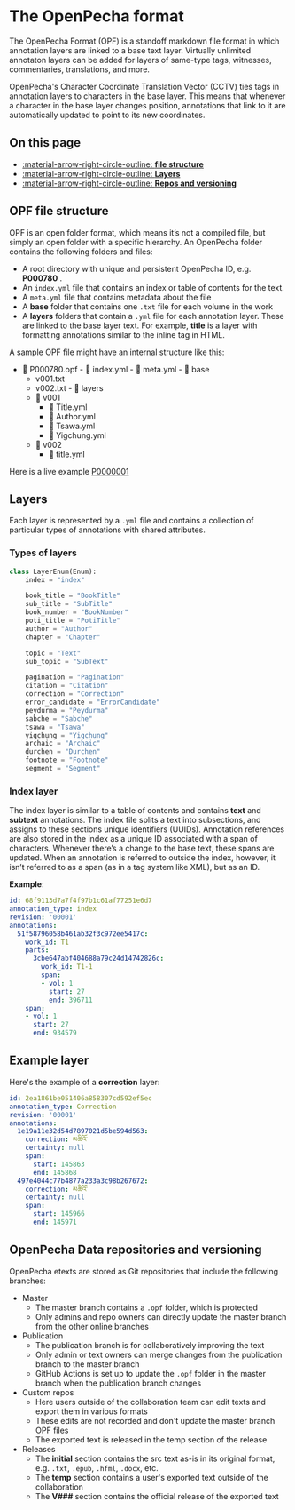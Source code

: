 # The OpenPecha format

The OpenPecha Format (OPF) is a standoff markdown file format in which annotation layers are linked to a base text layer. Virtually unlimited annotaton layers can be added for layers of same-type tags, witnesses, commentaries, translations, and more.

OpenPecha's Character Coordinate Translation Vector (CCTV) ties tags in annotation layers to characters in the base layer. This means that whenever a character in the base layer changes position, annotations that link to it are automatically updated to point to its new coordinates.

## On this page

<div class="grid cards" markdown>

- [:material-arrow-right-circle-outline: __file structure__](#opf-file-structure)
- [:material-arrow-right-circle-outline: __Layers__](#layers)
- [:material-arrow-right-circle-outline: __Repos and versioning__](#openpecha-data-repositories-and-versioning)

</div>

## OPF file structure
OPF is an open folder format, which means it’s not a compiled file, but simply an open folder with a specific hierarchy. An OpenPecha folder contains the following folders and files:

- A root directory with unique and persistent OpenPecha ID, e.g. **P000780** .
- An `index.yml` file that contains an index or table of contents for the text.
- A `meta.yml` file that contains metadata about the file
- A **base** folder that contains one `.txt` file for each volume in the work
- A **layers** folders that contain a `.yml` file for each annotation layer. These are linked to the base layer text. For example, **title** is a layer with formatting annotations similar to the <title></title> inline tag in HTML.

A sample OPF file might have an internal structure like this:

-    📁  P000780.opf
    - 📄 index.yml
    - 📄 meta.yml
    - 📁 base
        - v001.txt
        - v002.txt
    - 📁 layers
        - 📁 v001
            - 📄 Title.yml
            - 📄 Author.yml
            - 📄 Tsawa.yml
            - 📄 Yigchung.yml
        - 📁 v002
            - 📄 title.yml

Here is a live example [P0000001](https://github.com/OpenPecha/P000001/tree/master/P000001.opf)

## Layers

Each layer is represented by a `.yml` file and contains a collection of particular types of annotations with shared attributes.

### Types of layers

```python
class LayerEnum(Enum):
    index = "index"

    book_title = "BookTitle"
    sub_title = "SubTitle"
    book_number = "BookNumber"
    poti_title = "PotiTitle"
    author = "Author"
    chapter = "Chapter"

    topic = "Text"
    sub_topic = "SubText"

    pagination = "Pagination"
    citation = "Citation"
    correction = "Correction"
    error_candidate = "ErrorCandidate"
    peydurma = "Peydurma"
    sabche = "Sabche"
    tsawa = "Tsawa"
    yigchung = "Yigchung"
    archaic = "Archaic"
    durchen = "Durchen"
    footnote = "Footnote"
    segment = "Segment"
```

### Index layer

The index layer is similar to a table of contents and contains **text** and **subtext** annotations. The index file splits a text into subsections, and assigns to these sections unique identifiers (UUIDs). Annotation references are also stored in the index as a unique ID associated with a span of characters. Whenever there’s a change to the base text, these spans are updated. When an annotation is referred to outside the index, however, it isn’t referred to as a span (as in a tag system like XML), but as an ID.

**Example**:

```yaml
id: 68f9113d7a7f4f97b1c61af77251e6d7
annotation_type: index
revision: '00001'
annotations:
  51f58796058b461ab32f3c972ee5417c:
    work_id: T1
    parts:
      3cbe647abf404688a79c24d14742826c:
        work_id: T1-1
        span:
        - vol: 1
          start: 27
          end: 396711
    span:
    - vol: 1
      start: 27
      end: 934579
```

## Example layer

Here's the example of a **correction** layer:

```yaml
id: 2ea1861be051406a858307cd592ef5ec
annotation_type: Correction
revision: '00001'
annotations:
  1e19a11e32d54d7897021d5be594d563:
    correction: མཆིའོ་
    certainty: null
    span:
      start: 145863
      end: 145868
  497e4044c77b4877a233a3c98b267672:
    correction: མཆིའོ་
    certainty: null
    span:
      start: 145966
      end: 145971
```

## OpenPecha Data repositories and versioning

OpenPecha etexts are stored as Git repositories that include the following branches:

- Master
    - The master branch contains a `.opf` folder, which is protected
    - Only admins and repo owners can directly update the master branch from the other online branches
- Publication
    - The publication branch is for collaboratively improving the text
    - Only admin or text owners can merge changes from the publication branch to the master branch
    - GitHub Actions is set up to update the `.opf` folder in the master branch when the publication branch changes
- Custom repos
    - Here users outside of the collaboration team can edit texts and export them in various formats
    - These edits are not recorded and don't update the master branch OPF files
    - The exported text is released in the temp section of the release
- Releases
    - The **initial** section contains the src text as-is in its original format, e.g. `.txt`, `.epub`, `.hfml`, `.docx`, etc.
    - The **temp** section contains a user's exported text outside of the collaboration
    - The **V###** section contains the official release of the exported text
